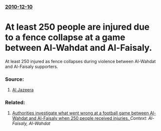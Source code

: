 ### [2010-12-10](/news/2010/12/10/index.md)

# At least 250 people are injured due to a fence collapse at a game between Al-Wahdat and Al-Faisaly. 

At least 250 injured as fence collapses during violence between Al-Wahdat and Al-Faisaly supporters.


### Source:

1. [Al Jazeera](http://english.aljazeera.net/news/middleeast/2010/12/2010121020416452506.html)

### Related:

1. [Authorities investigate what went wrong at a football game between Al-Wahdat and Al-Faisaly when 250 people received injuries. ](/news/2010/12/11/authorities-investigate-what-went-wrong-at-a-football-game-between-al-wahdat-and-al-faisaly-when-250-people-received-injuries.md) _Context: Al-Faisaly, Al-Wahdat_
